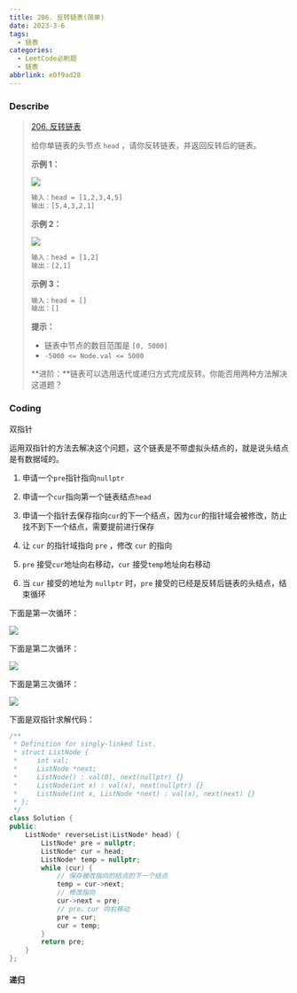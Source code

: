 ```yaml
---
title: 206. 反转链表(简单)
date: 2023-3-6
tags:
  - 链表
categories:
  - LeetCode必刷题
  - 链表
abbrlink: e0f9ad28
---
```


### Describe

> [206. 反转链表](https://leetcode.cn/problems/reverse-linked-list/)
>
> 给你单链表的头节点 `head` ，请你反转链表，并返回反转后的链表。
>
>  
>
> **示例 1：**
>
> ![](https://s1.vika.cn/space/2023/03/05/207b210f5be74615bc027d6e5c11fc83)
>
> ```txt
> 输入：head = [1,2,3,4,5]
> 输出：[5,4,3,2,1]
> ```
>
> **示例 2：**
>
> ![](https://s1.vika.cn/space/2023/03/05/b3556a0d7b734f3287b4ed9428677247)
>
> ```txt
> 输入：head = [1,2]
> 输出：[2,1]
> ```
>
> **示例 3：**
>
> ```txt
> 输入：head = []
> 输出：[]
> ```
>
>  
>
> **提示：**
>
> - 链表中节点的数目范围是 `[0, 5000]`
> - `-5000 <= Node.val <= 5000`
>
>  
>
> **进阶：**链表可以选用迭代或递归方式完成反转。你能否用两种方法解决这道题？

### Coding

双指针

运用双指针的方法去解决这个问题，这个链表是不带虚拟头结点的，就是说头结点是有数据域的。

1. 申请一个`pre`指针指向`nullptr`

2. 申请一个`cur`指向第一个链表结点`head`
3. 申请一个指针去保存指向`cur`的下一个结点，因为`cur`的指针域会被修改，防止找不到下一个结点，需要提前进行保存
4. 让 `cur` 的指针域指向 `pre` ，修改 `cur` 的指向
5. `pre` 接受`cur`地址向右移动，`cur` 接受`temp`地址向右移动
6. 当 `cur` 接受的地址为 `nullptr` 时，`pre` 接受的已经是反转后链表的头结点，结束循环 

下面是第一次循环：

![](https://s1.vika.cn/space/2023/03/06/13d8f95033ac4d9686faebe12e460a98)

下面是第二次循环：

![](https://s1.vika.cn/space/2023/03/06/80f5f9faa10048baa211d14b424dde32)

下面是第三次循环：

![](https://s1.vika.cn/space/2023/03/06/1708e9548a7b4f038bc09fae313d403b)

下面是双指针求解代码：

```cpp
/**
 * Definition for singly-linked list.
 * struct ListNode {
 *     int val;
 *     ListNode *next;
 *     ListNode() : val(0), next(nullptr) {}
 *     ListNode(int x) : val(x), next(nullptr) {}
 *     ListNode(int x, ListNode *next) : val(x), next(next) {}
 * };
 */
class Solution {
public:
    ListNode* reverseList(ListNode* head) {
        ListNode* pre = nullptr;
        ListNode* cur = head;
        ListNode* temp = nullptr;
        while (cur) {
            // 保存被改指向的结点的下一个结点
            temp = cur->next;
            // 修改指向
            cur->next = pre;
            // pre、cur 向右移动
            pre = cur;
            cur = temp;
        }
        return pre;
    }
};
```

#### 递归
